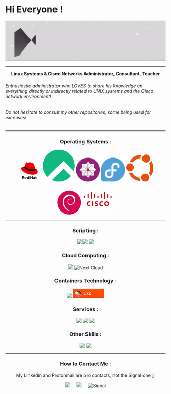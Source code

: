 # Hi Everyone !

<p align="center">
  <img src="https://github.com/csurqunix/csurqunix/blob/main/C%20Surquin.gif"/>
</p>

------------------------------------

<p align="center"><b>
  Linux Systems & Cisco Networks Administrator, Consultant, Teacher
  </b></p>
  
###### Enthusiastic administrator who LOVES to share his knowledge on everything directly or indirectly related to UNIX systems and the Cisco network environment!

###### Do not hesitate to consult my other repositories, some being used for exercises!
   
------------------------------------

<DIV align="center">

  ###      Operating Systems :    ### 

  <img src="Assets/Logo - Red Hat 75.png"/>
  <img src="Assets/Logo - Rocky Linux.png"/>
  <img src="Assets/Logo - CentOS Non officiel 75.png"/>
  <img src="Assets/Logo - Fedora 75.png"/>
  <img src="Assets/Logo - Ubuntu.png"/>
  <img src="Assets/Logo - Debian 75.png"/>
  <img src="Assets/Logo - Cisco.png"/>
  
  -----------------------------------

###      Scripting :     ###
![](https://img.shields.io/badge/Shell_Script-121011?style=for-the-badge&logo=gnu-bash&logoColor=white)![](https://img.shields.io/badge/GNU%20Bash-4EAA25?style=for-the-badge&logo=GNU%20Bash&logoColor=white)
![](https://img.shields.io/badge/Python-FFD43B?style=for-the-badge&logo=python&logoColor=blue)
  
###      Cloud Computing :     ###
![](https://img.shields.io/badge/Amazon_AWS-FF9900?style=for-the-badge&logo=amazonaws&logoColor=white) ![Next Cloud](https://img.shields.io/badge/Next%20Cloud-0B94DE?style=for-the-badge&logo=nextcloud&logoColor=white)

###      Containers Technology :     ###
![](https://img.shields.io/badge/Docker-2CA5E0?style=for-the-badge&logo=docker&logoColor=white)
<img src="Assets/Badge - LXC.png"/>

###      Services :     ###
![](https://img.shields.io/badge/Apache-D22128?style=for-the-badge&logo=Apache&logoColor=white) ![](https://img.shields.io/badge/Nginx-009639?style=for-the-badge&logo=nginx&logoColor=white) ![](https://img.shields.io/badge/MariaDB-003545?style=for-the-badge&logo=mariadb&logoColor=white)

###      Other Skills :     ###
![](https://img.shields.io/badge/gimp-5C5543?style=for-the-badge&logo=gimp&logoColor=white) ![](https://img.shields.io/badge/LibreOffice-18A303?style=for-the-badge&logo=LibreOffice&logoColor=white)

----------------------------------
  
###      How to Contact Me :     ###

My Linkedin and Protonmail are pro contacts, not the Signal one ;)
 
  <a href="https://www.linkedin.com/in/surquincedric/"><img src="https://img.shields.io/badge/linkedin-%230077B5.svg?&style=for-the-badge&logo=linkedin&logoColor=white" /></a>&nbsp;&nbsp;&nbsp;&nbsp;
  <a href="mailto:csurquin.pro@pm.me?subject=Came%20from%20Github"><img src="https://img.shields.io/badge/ProtonMail-8B89CC?style=for-the-badge&logo=protonmail&logoColor=white" /></a>&nbsp;&nbsp;&nbsp;&nbsp;
  ![Signal](https://img.shields.io/badge/Signal-3A76F0?style=for-the-badge&logo=signal&logoColor=white)  
   </DIV>
